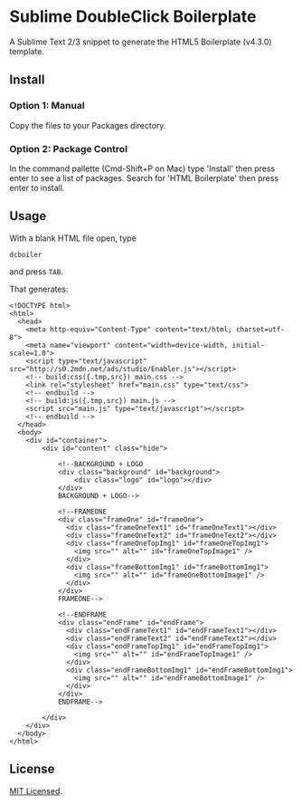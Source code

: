 # Sublime DoubleClick Boilerplate

A Sublime Text 2/3 snippet to generate the HTML5 Boilerplate (v4.3.0) template.

## Install

### Option 1: Manual

Copy the files to your Packages directory.

### Option 2: Package Control

In the command pallette (Cmd-Shift+P on Mac) type 'Install' then press enter to see a list of packages. Search for 'HTML Boilerplate' then press enter to install.

## Usage

With a blank HTML file open, type

    dcboiler

and press `TAB`.

That generates:

    <!DOCTYPE html>
    <html>
      <head>
        <meta http-equiv="Content-Type" content="text/html; charset=utf-8">
        <meta name="viewport" content="width=device-width, initial-scale=1.0">
        <script type="text/javascript" src="http://s0.2mdn.net/ads/studio/Enabler.js"></script>
        <!-- build:css({.tmp,src}) main.css -->
        <link rel="stylesheet" href="main.css" type="text/css">
        <!-- endbuild -->
        <!-- build:js({.tmp,src}) main.js -->
        <script src="main.js" type="text/javascript"></script>
        <!-- endbuild -->
      </head>
      <body>
        <div id="container">
            <div id="content" class="hide">

                <!--BACKGROUND + LOGO
                <div class="background" id="background">
                    <div class="logo" id="logo"></div>
                </div>
                BACKGROUND + LOGO-->

                <!--FRAMEONE
                <div class="frameOne" id="frameOne">
                  <div class="frameOneText1" id="frameOneText1"></div>
                  <div class="frameOneText2" id="frameOneText2"></div>
                  <div class="frameOneTopImg1" id="frameOneTopImg1">
                    <img src="" alt="" id="frameOneTopImage1" />
                  </div>
                  <div class="frameBottomImg1" id="frameBottomImg1">
                    <img src="" alt="" id="frameOneBottomImage1" />
                  </div>
                </div>
                FRAMEONE-->

                <!--ENDFRAME
                <div class="endFrame" id="endFrame">
                  <div class="endFrameText1" id="endFrameText1"></div>
                  <div class="endFrameText2" id="endFrameText2"></div>
                  <div class="endFrameTopImg1" id="endFrameTopImg1">
                    <img src="" alt="" id="endFrameTopImage1" />
                  </div>
                  <div class="endFrameBottomImg1" id="endFrameBottomImg1">
                    <img src="" alt="" id="endFrameBottomImage1" />
                  </div>
                </div>
                ENDFRAME-->

            </div>
        </div>
      </body>
    </html>

## License 

[MIT Licensed](http://sloria.mit-license.org/).